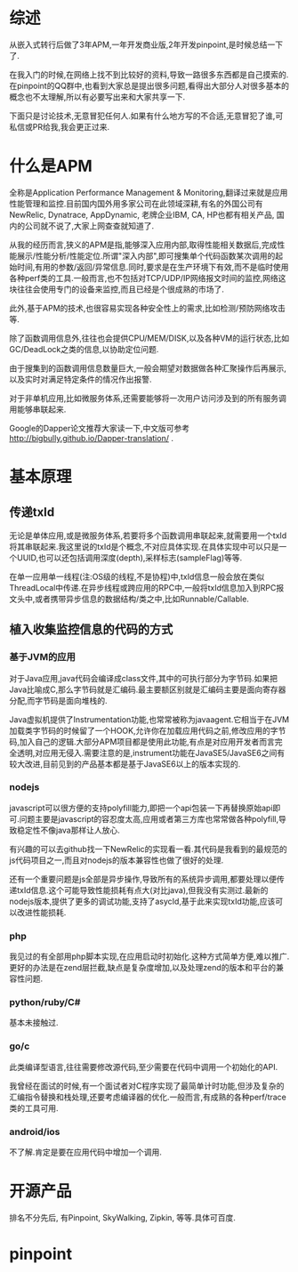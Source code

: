 # 综述

从嵌入式转行后做了3年APM,一年开发商业版,2年开发pinpoint,是时候总结一下了.

在我入门的时候,在网络上找不到比较好的资料,导致一路很多东西都是自己摸索的.在pinpoint的QQ群中,也看到大家总是提出很多问题,看得出大部分人对很多基本的概念也不太理解,所以有必要写出来和大家共享一下.

下面只是讨论技术,无意冒犯任何人.如果有什么地方写的不合适,无意冒犯了谁,可私信或PR给我,我会更正过来.

# 什么是APM

全称是Application Performance Management & Monitoring,翻译过来就是应用性能管理和监控.目前国内国外用多家公司在此领域深耕,有名的外国公司有NewRelic, Dynatrace, AppDynamic, 老牌企业IBM, CA, HP也都有相关产品, 国内的公司就不说了,大家上网查查就知道了.

从我的经历而言,狭义的APM是指,能够深入应用内部,取得性能相关数据后,完成性能展示/性能分析/性能定位.所谓"深入内部",即可搜集单个代码函数某次调用的起始时间,有用的参数/返回/异常信息.同时,要求是在生产环境下有效,而不是临时使用各种perf类的工具.一般而言,也不包括对TCP/UDP/IP网络报文时间的监控,网络这块往往会使用专门的设备来监控,而且已经是个很成熟的市场了.

此外,基于APM的技术,也很容易实现各种安全性上的需求,比如检测/预防网络攻击等.

除了函数调用信息外,往往也会提供CPU/MEM/DISK,以及各种VM的运行状态,比如GC/DeadLock之类的信息,以协助定位问题.

由于搜集到的函数调用信息数量巨大,一般会期望对数据做各种汇聚操作后再展示,以及实时对满足特定条件的情况作出报警.

对于非单机应用,比如微服务体系,还需要能够将一次用户访问涉及到的所有服务调用能够串联起来.

Google的Dapper论文推荐大家读一下,中文版可参考 http://bigbully.github.io/Dapper-translation/ .

# 基本原理

## 传递txId

无论是单体应用,或是微服务体系,若要将多个函数调用串联起来,就需要用一个txId将其串联起来.我这里说的txId是个概念,不对应具体实现.在具体实现中可以只是一个UUID,也可以还包括调用深度(depth),采样标志(sampleFlag)等等.

在单一应用单一线程(注:OS级的线程,不是协程)中,txId信息一般会放在类似ThreadLocal中传递.在异步线程或跨应用的RPC中,一般将txId信息加入到RPC报文头中,或者携带异步信息的数据结构/类之中,比如Runnable/Callable.


## 植入收集监控信息的代码的方式

### 基于JVM的应用

对于Java应用,java代码会编译成class文件,其中的可执行部分为字节码.如果把Java比喻成C,那么字节码就是汇编码.最主要额区别就是汇编码主要是面向寄存器分配,而字节码是面向堆栈的.

Java虚拟机提供了Instrumentation功能,也常常被称为javaagent.它相当于在JVM加载类字节码的时候留了一个HOOK,允许你在加载应用代码之前,修改应用的字节码,加入自己的逻辑.大部分APM项目都是使用此功能,有点是对应用开发者而言完全透明,对应用无侵入.需要注意的是,instrument功能在JavaSE5/JavaSE6之间有较大改进,目前见到的产品基本都是基于JavaSE6以上的版本实现的.

### nodejs

javascript可以很方便的支持polyfill能力,即把一个api包装一下再替换原始api即可.问题主要是javascript的容忍度太高,应用或者第三方库也常常做各种polyfill,导致稳定性不像java那样让人放心.

有兴趣的可以去github找一下NewRelic的实现看一看.其代码是我看到的最规范的js代码项目之一,而且对nodejs的版本兼容性也做了很好的处理.

还有一个重要问题是js全部是异步操作,导致所有的系统异步调用,都要处理以便传递txId信息.这个可能导致性能损耗有点大(对比java),但我没有实测过.最新的nodejs版本,提供了更多的调试功能,支持了asycId,基于此来实现txId功能,应该可以改进性能损耗.

### php

我见过的有全部用php脚本实现,在应用启动时初始化.这种方式简单方便,难以推广.更好的办法是在zend层拦截,缺点是复杂度增加,以及处理zend的版本和平台的兼容性问题.

### python/ruby/C#

基本未接触过.

### go/c

此类编译型语言,往往需要修改源代码,至少需要在代码中调用一个初始化的API.

我曾经在面试的时候,有一个面试者对C程序实现了最简单计时功能,但涉及复杂的汇编指令替换和栈处理,还要考虑编译器的优化.一般而言,有成熟的各种perf/trace类的工具可用.

### android/ios

不了解.肯定是要在应用代码中增加一个调用.

# 开源产品

排名不分先后, 有Pinpoint, SkyWalking, Zipkin, 等等.具体可百度.

# pinpoint
